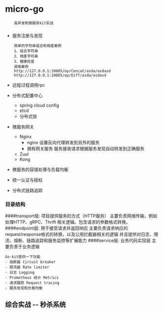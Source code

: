 # micro-go
```
    高并发和微服务kit实战
```
###

+ 服务注册与发现

```
    简单的字符串组合和相差案例
    1、组合字符串
    2、相差字符串
    3、健康检查
    调用案例
    http://127.0.0.1:10085/op/Concat/asda/asdasd
    http://127.0.0.1:10085/op/Diff/asda/asdasd
```

- 远程过程调用rpc


+ 分布式配置中心
    * spring cloud config
    * etcd
    * 分布式锁 
    
+ 微服务网关
    * Nginx
        * nginx 设置反向代理转发到另外的服务
        * 拥有网关服务 服务接收请求根据服务发现自动转发到正确服务
    * Zuul  
    * Kong

  
+ 微服务的容错处理与负载均衡


+ 统一认证与授权


+ 分布式链路追踪


### 目录结构
####transport层: 项目提供服务的方式（HTTP服务）
    主要负责网络传输，例如处理HTTP、gRPC、Thrift 相关逻辑。包含请求的参数格式转换。
####endpoint层: 用于接受请求并返回响应
    主要负责请求响应的request/response格式的转换，以及公用拦截器相关的逻辑
    并且提供对日志、限流、熔断、链路追踪和服务监控等扩展能力
####service层: 业务代码实现层
    主要负责于业务逻辑
```
Go-kit提供一下功能
- 熔断器 Circuit breaker
- 限流器 Rate limiter
- 日志 Logging
- Prometheus 统计 Metrics
- 请求跟踪 Request tracing
- 服务发现和负载均衡 
```


## 综合实战 -- 秒杀系统
  
